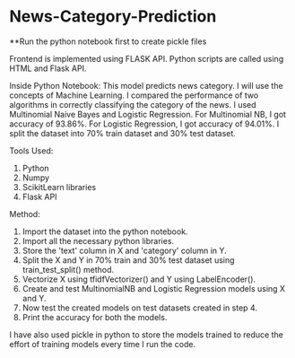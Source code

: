 # News-Category-Prediction

**Run the python notebook first to create pickle files

Frontend is implemented using FLASK API. Python scripts are called using HTML and Flask API.

Inside Python Notebook:
This model predicts news category. I will use the concepts of Machine Learning. I compared the performance of two algorithms in correctly classifying the category of the news. I used Multinomial Naive Bayes and Logistic Regression. For Multinomial NB, I got accuracy of 93.86%. For Logistic Regression, I got accuracy of 94.01%. I split the dataset into 70% train dataset and 30% test dataset.

Tools Used:
1. Python
2. Numpy
3. ScikitLearn libraries
4. Flask API

Method:
1. Import the dataset into the python notebook.
2. Import all the necessary python libraries.
3. Store the 'text' column in X and 'category' column in Y.
4. Split the X and Y in 70% train and 30% test dataset using train_test_split() method.
5. Vectorize X using tfidfVectorizer() and Y using LabelEncoder().
6. Create and test MultinomialNB and Logistic Regression models using X and Y.
7. Now test the created models on test datasets created in step 4.
8. Print the accuracy for both the models.

I have also used pickle in python to store the models trained to reduce the effort of training models every time I run the code.

